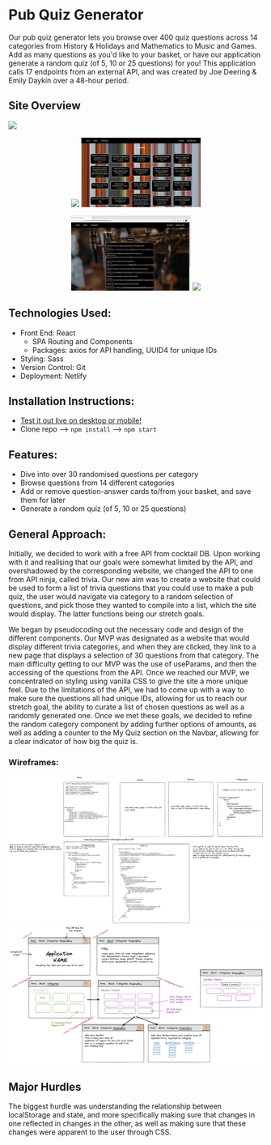 # Pub Quiz Generator
Our pub quiz generator lets you browse over 400 quiz questions across 14 categories from History & Holidays and Mathematics to Music and Games. Add as many questions as you'd like to your basket, or have our application generate a random quiz (of 5, 10 or 25 questions) for you! This application calls 17 endpoints from an external API, and was created by Joe Deering & Emily Daykin over a 48-hour period.

## Site Overview

<p>
<img src="./src/assets/homepage-image.jpeg" />
</p>
<p align="center">
<img src="./src/assets/categories-image.jpeg" width="47%"/>
<img src="./src/assets/category-image.jpeg" width="47%"/>
</p>
<p align="center">
<img src="./src/assets/myquiz-image.jpeg" width="47%"/>
<img src="./src/assets/randomquiz-image.jpeg" width="47%"/>
</p>

## Technologies Used:

- Front End: React
  - SPA Routing and Components
  - Packages: axios for API handling, UUID4 for unique IDs
- Styling: Sass
- Version Control: Git
- Deployment: Netlify

## Installation Instructions:

- [Test it out live on desktop or mobile!](https://pub-quiz-generator-ga-sei62.netlify.app/)
- Clone repo --> `npm install` --> `npm start`

## Features:
- Dive into over 30 randomised questions per category
- Browse questions from 14 different categories
- Add or remove question-answer cards to/from your basket, and save them for later
- Generate a random quiz (of 5, 10 or 25 questions)

## General Approach:

Initially, we decided to work with a free API from cocktail DB. Upon working with it and realising that our goals were somewhat limited by the API, and overshadowed by the corresponding website, we changed the API to one from API ninja, called trivia. Our new aim was to create a website that could be used to form a list of trivia questions that you could use to make a pub quiz, the user would navigate via category to a random selection of questions, and pick those they wanted to compile into a list, which the site would display. The latter functions being our stretch goals.

We began by pseudocoding out the necessary code and design of the different components. Our MVP was designated as a website that would display different trivia categories, and when they are clicked, they link to a new page that displays a selection of 30 questions from that category. The main difficulty getting to our MVP was the use of useParams, and then the accessing of the questions from the API. Once we reached our MVP, we concentrated on styling using vanilla CSS to give the site a more unique feel. Due to the limitations of the API, we had to come up with a way to make sure the questions all had unique IDs, allowing for us to reach our stretch goal, the ability to curate a list of chosen questions as well as a randomly generated one. Once we met these goals, we decided to refine the random category component by adding further options of amounts, as well as adding a counter to the My Quiz section on the Navbar, allowing for a clear indicator of how big the quiz is.

### Wireframes:

<img src="./src/assets/joe-excalidraw.jpeg" />
<img src="./src/assets/emily-excalidraw.jpeg" />

## Major Hurdles

The biggest hurdle was understanding the relationship between localStorage and state, and more specifically making sure that changes in one reflected in changes in the other, as well as making sure that these changes were apparent to the user through CSS.
